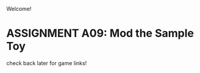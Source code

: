 Welcome!

# ASSIGNMENT A09: Mod the Sample Toy

check back later for game links!
<br><br><br><br><br>

